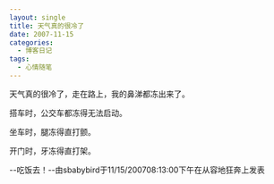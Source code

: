 ```yaml
---
layout: single
title: 天气真的很冷了
date: 2007-11-15
categories:
  - 博客日记
tags:
  - 心情随笔
---
```


天气真的很冷了，走在路上，我的鼻涕都冻出来了。

搭车时，公交车都冻得无法启动。

坐车时，腿冻得直打颤。

开门时，牙冻得直打架。

--吃饭去！--由sbabybird于11/15/200708&#58;13&#58;00下午在从容地狂奔上发表
